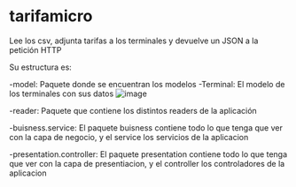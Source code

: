 # tarifamicro
Lee los csv, adjunta tarifas a los terminales y devuelve un JSON a la petición HTTP

Su estructura es:

-model: Paquete donde se encuentran los modelos
  -Terminal: El modelo de los terminales con sus datos
  ![image](https://github.com/RickDvn/tarifamicro/assets/168721035/51a7de18-13c0-45ec-8b15-7fabd8f66891)


-reader: Paquete que contiene los distintos readers de la aplicación

-buisness.service: El paquete buisness contiene todo lo que tenga que ver con la capa de negocio, y el service los servicios de la aplicacion

-presentation.controller: El paquete presentation contiene todo lo que tenga que ver con la capa de presentiacion, y el controller los controladores de la aplicacion

